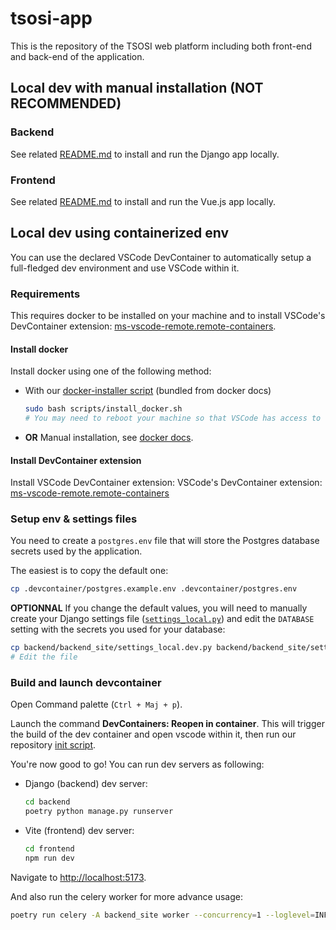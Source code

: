 # tsosi-app

This is the repository of the TSOSI web platform including both front-end and back-end of the application.


## Local dev with manual installation (NOT RECOMMENDED)

### Backend

See related [README.md](/backend/README.md) to install and run the Django app locally.

### Frontend

See related [README.md](/frontend/README.md) to install and run the Vue.js app locally.

## Local dev using containerized env

You can use the declared VSCode DevContainer to automatically setup a full-fledged
dev environment and use VSCode within it.


### Requirements

This requires docker to be installed on your machine and to install VSCode's DevContainer extension: [ms-vscode-remote.remote-containers](https://marketplace.visualstudio.com/items?itemName=ms-vscode-remote.remote-containers).

#### Install docker

Install docker using one of the following method:

- With our [docker-installer script](/scripts/install_docker.sh) (bundled from docker docs)
    ```bash
    sudo bash scripts/install_docker.sh
    # You may need to reboot your machine so that VSCode has access to the docker engine.
    ```
- **OR** Manual installation, see [docker docs](https://docs.docker.com/engine/install/ubuntu/).

#### Install DevContainer extension

Install VSCode DevContainer extension: VSCode's DevContainer extension: [ms-vscode-remote.remote-containers](https://marketplace.visualstudio.com/items?itemName=ms-vscode-remote.remote-containers)


### Setup env & settings files

You need to create a `postgres.env` file that will store the Postgres database secrets used by the application.

The easiest is to copy the default one:

```bash
cp .devcontainer/postgres.example.env .devcontainer/postgres.env
```

**OPTIONNAL** If you change the default values, you will need to
manually create your Django settings file ([`settings_local.py`](./backend/backend_site/settings_local.py)) and edit the `DATABASE` setting with the secrets you used for your database:

```bash
cp backend/backend_site/settings_local.dev.py backend/backend_site/settings_local.py
# Edit the file
```


### Build and launch devcontainer

Open Command palette (`Ctrl + Maj + p`).

Launch the command **DevContainers: Reopen in container**.
This will trigger the build of the dev container and open vscode within it, then run our repository [init script](./init.sh).

You're now good to go!
You can run dev servers as following:

- Django (backend) dev server:
    ```bash
    cd backend
    poetry python manage.py runserver
    ```

- Vite (frontend) dev server:
    ```bash
    cd frontend
    npm run dev
    ```
Navigate to [http://localhost:5173](http://localhost:5173).

And also run the celery worker for more advance usage:
```bash
poetry run celery -A backend_site worker --concurrency=1 --loglevel=INFO
```